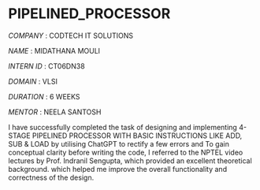 # PIPELINED_PROCESSOR

*COMPANY* : CODTECH IT SOLUTIONS

*NAME* : MIDATHANA MOULI

*INTERN ID* : CT06DN38

*DOMAIN* :  VLSI

*DURATION* : 6 WEEKS

*MENTOR* : NEELA SANTOSH

I have successfully completed the task of designing and implementing 4-STAGE PIPELINED PROCESSOR WITH BASIC INSTRUCTIONS LIKE ADD, SUB & LOAD by utilising  ChatGPT to rectify a few errors and To gain conceptual clarity before writing the code, I referred to the NPTEL video lectures by Prof. Indranil Sengupta, which provided an excellent theoretical background. which helped me improve the overall functionality and correctness of the design.